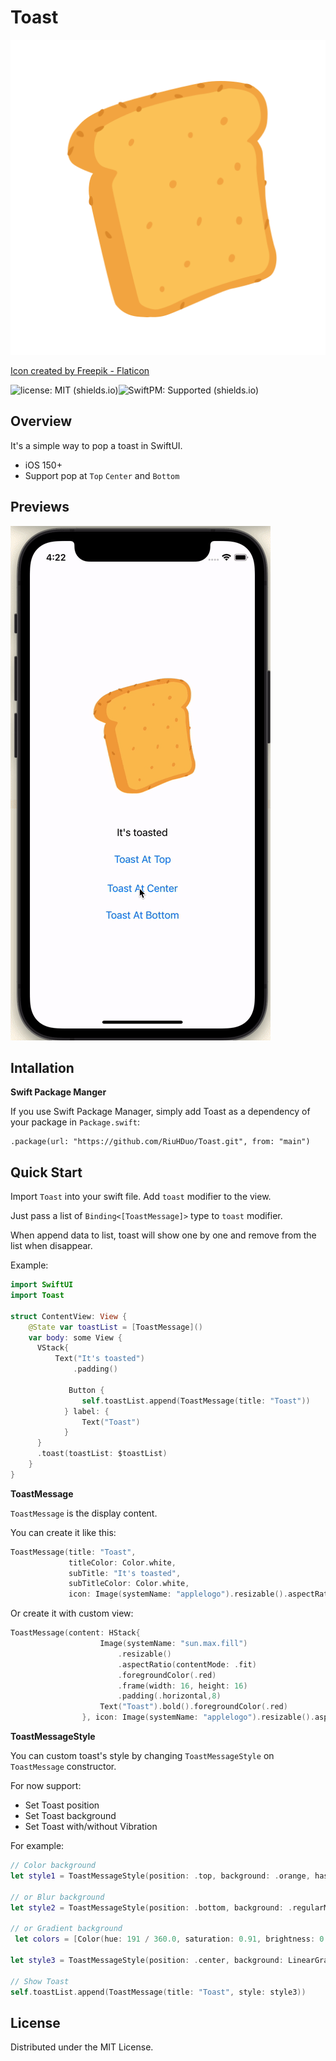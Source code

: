 # Toast
![logo](img/toasts.png)

[Icon created by Freepik - Flaticon](https://www.flaticon.com/free-icons/update)

![license: MIT (shields.io)](https://img.shields.io/badge/license-MIT-green)![SwiftPM: Supported (shields.io)](https://img.shields.io/badge/SwiftPM-Supported-blue)

## Overview

It's a simple way to pop a toast in SwiftUI.

- iOS 150+
- Support pop at `Top` `Center` and `Bottom`

## Previews

![](img/previews.gif)



## Intallation

**Swift Package Manger**

If you use Swift Package Manager, simply add Toast as a dependency of your package in `Package.swift`:

```
.package(url: "https://github.com/RiuHDuo/Toast.git", from: "main")
```

## Quick Start

Import `Toast` into your swift file. Add `toast` modifier to the view.

Just pass a list of  `Binding<[ToastMessage]>` type to `toast` modifier.

When append data to list, toast will show one by one and remove from the list when disappear.

Example:

```swift
import SwiftUI
import Toast

struct ContentView: View {
    @State var toastList = [ToastMessage]()
    var body: some View {
      VStack{
          Text("It's toasted")
              .padding()
        
        	 Button {
                self.toastList.append(ToastMessage(title: "Toast"))
            } label: {
                Text("Toast")
            }
      }
      .toast(toastList: $toastList)
    }
}
```

**ToastMessage**

`ToastMessage` is the display content. 

You can create it like this:

```swift
ToastMessage(title: "Toast", 
             titleColor: Color.white, 
             subTitle: "It's toasted",
             subTitleColor: Color.white, 
             icon: Image(systemName: "applelogo").resizable().aspectRatio(contentMode: .fit).foregroundColor(.white))
```

Or create it with custom view:

```swift
ToastMessage(content: HStack{
                    Image(systemName: "sun.max.fill")
                        .resizable()
                        .aspectRatio(contentMode: .fit)
                        .foregroundColor(.red)
                        .frame(width: 16, height: 16)
                        .padding(.horizontal,8)
                    Text("Toast").bold().foregroundColor(.red)
                }, icon: Image(systemName: "applelogo").resizable().aspectRatio(contentMode: .fit).foregroundColor(.red))
```

**ToastMessageStyle**

You can custom toast's style by changing `ToastMessageStyle`  on `ToastMessage` constructor.

For now support:

- Set Toast position
- Set Toast background
- Set Toast with/without Vibration

For example:

```swift
// Color background
let style1 = ToastMessageStyle(position: .top, background: .orange, hasFeedback: true)

// or Blur background
let style2 = ToastMessageStyle(position: .bottom, background: .regularMaterial, hasFeedback: true)

// or Gradient background
 let colors = [Color(hue: 191 / 360.0, saturation: 0.91, brightness: 0.92), Color(hue: 280 / 360.0, saturation: 0.52, brightness: 0.93), Color(hue: 356 / 360.0, saturation: 0.68, brightness: 0.96)]

let style3 = ToastMessageStyle(position: .center, background: LinearGradient(colors: colors, startPoint: UnitPoint(x: 0, y: 0.5), endPoint: UnitPoint(x: 1, y: 0.5)), hasFeedback: true)

// Show Toast
self.toastList.append(ToastMessage(title: "Toast", style: style3))
```

## License

Distributed under the MIT License.
